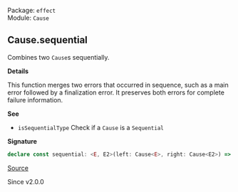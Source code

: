 Package: `effect`<br />
Module: `Cause`<br />

## Cause.sequential

Combines two `Cause`s sequentially.

**Details**

This function merges two errors that occurred in sequence, such as a main
error followed by a finalization error. It preserves both errors for complete
failure information.

**See**

- `isSequentialType` Check if a `Cause` is a `Sequential`

**Signature**

```ts
declare const sequential: <E, E2>(left: Cause<E>, right: Cause<E2>) => Cause<E | E2>
```

[Source](https://github.com/Effect-TS/effect/tree/main/packages/effect/src/Cause.ts#L654)

Since v2.0.0